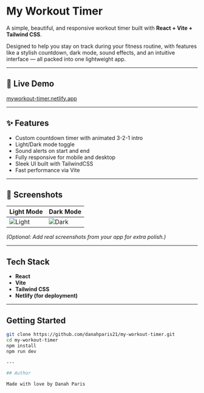 # My Workout Timer

A simple, beautiful, and responsive workout timer built with **React + Vite + Tailwind CSS**.

Designed to help you stay on track during your fitness routine, with features like a stylish countdown, dark mode, sound effects, and an intuitive interface — all packed into one lightweight app.

---

## 🔗 Live Demo
 [myworkout-timer.netlify.app](https://myworkout-timer.netlify.app/)

---

## ✨ Features

- Custom countdown timer with animated 3-2-1 intro
- Light/Dark mode toggle
- Sound alerts on start and end
- Fully responsive for mobile and desktop
- Sleek UI built with TailwindCSS
- Fast performance via Vite

---

## 📸 Screenshots

| Light Mode                             | Dark Mode                             |
|----------------------------------------|----------------------------------------|
| ![Light](./screenshots/light.png)      | ![Dark](./screenshots/dark.png)        |

*(Optional: Add real screenshots from your app for extra polish.)*

---

## Tech Stack

- **React**
- **Vite**
- **Tailwind CSS**
- **Netlify (for deployment)**

---

## Getting Started



```bash
git clone https://github.com/danahparis21/my-workout-timer.git
cd my-workout-timer
npm install
npm run dev

---

## Author

Made with love by Danah Paris
